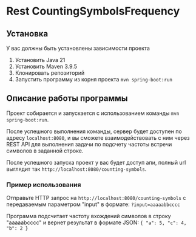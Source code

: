 # Rest CountingSymbolsFrequency


## Установка
У вас должны быть установлены зависимости проекта
1. Установить Java 21
2. Установить Maven 3.9.5
3. Клонировать репозиторий
4. Запустить программу из корня проекта `mvn spring-boot:run`

## Описание работы программы

Проект собирается и запускается с использованием команды `mvn spring-boot:run`.

После успешного выполнения команды, сервер будет доступен по адресу `localhost:8080`, и вы сможете
взаимодействовать с ним через REST API для выполнения задачи по подсчету частоты встречи символов в заданной строке.

После успешного запуска проект у вас будет доступ апи, полный url выглядит
так `http://localhost:8080/counting-symbols`.

### Пример использования

Отправьте HTTP запрос на `http://localhost:8080/counting-symbols` с передаваемым параметром "input" в формате: `?input=aaaaabbcccc`

Программа подсчитает частоту вхождений символов в строку "aaaaabcccc" и вернет результат в формате JSON: `{
"a": 5,
"c": 4,
"b": 2
}`